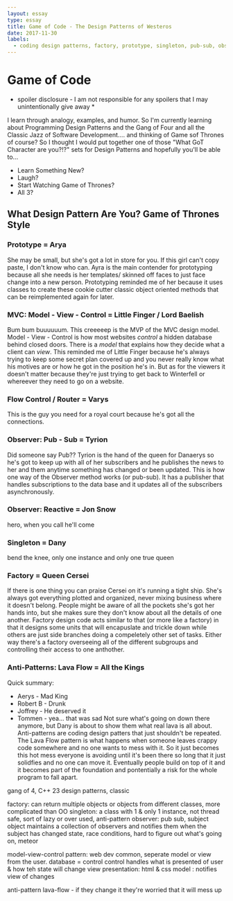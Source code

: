 ```yaml
---
layout: essay
type: essay
title: Game of Code - The Design Patterns of Westeros
date: 2017-11-30
labels:
  - coding design patterns, factory, prototype, singleton, pub-sub, observer, gof, gang of four
---
```

# Game of Code
* spoiler disclosure - I am not responsible for any spoilers that I may unintentionally give away * 

I learn through analogy, examples, and humor. So I'm currently learning about Programming Design Patterns and the Gang of Four and all the Classic Jazz of Software Development.... and thinking of Game sof Thrones of course? So I thought I would put together one of those "What GoT Character are you?!?" sets for Design Patterns and hopefully you'll be able to... 
- Learn Something New? 
- Laugh? 
- Start Watching Game of Thrones? 
- All 3? 

## What Design Pattern Are You? Game of Thrones Style

### Prototype = Arya
She may be small, but she's got a lot in store for you. If this girl can't copy paste, I don't know who can. Ayra is the main contender for prototyping because all she needs is her templates/ skinned off faces to just face change into a new person. Prototyping reminded me of her because it uses classes to create these cookie cutter classic object oriented methods that can be reimplemented again for later. 

### MVC: Model - View - Control = Little Finger / Lord Baelish
Bum bum buuuuuum. This creeeeep is the MVP of the MVC design model. Model - View - Control is how most websites *control* a hidden database behind closed doors. There is a *model* that explains how they decide what a client can *view*. This reminded me of Little Finger because he's always trying to keep some secret plan covered up and you never really know what his motives are or how he got in the position he's in. But as for the viewers it doesn't matter because they're just trying to get back to Winterfell or whereever they need to go on a website. 

### Flow Control / Router = Varys
This is the guy you need for a royal court because he's got all the connections. 

### Observer: Pub - Sub = Tyrion
Did someone say Pub?? Tyrion is the hand of the queen for Danaerys so he's got to keep up with all of her subscribers and he publishes the news to her and them anytime something has changed or been updated. This is how one way of the Observer method works (or pub-sub). It has a publisher that handles subscriptions to the data base and it updates all of the subscribers asynchronously. 

### Observer: Reactive = Jon Snow
hero, when you call he'll come

### Singleton = Dany
bend the knee, only one instance and only one true queen 

### Factory = Queen Cersei
If there is one thing you can praise Cersei on it's running a tight ship. She's always got everything plotted and organized, never mixing business where it doesn't belong. People might be aware of all the pockets she's got her hands into, but she makes sure they don't know about all the details of one another. Factory design code acts similar to that (or more like a factory) in that it designs some units that will encapuslate and trickle down while others are just side branches doing a compeletely other set of tasks. Either way there's a factory overseeing all of the different subgroups and controlling their access to one anthother. 

### Anti-Patterns: Lava Flow = All the Kings
Quick summary: 
- Aerys     -  Mad King
- Robert B  -  Drunk
- Joffrey   -  He deserved it
- Tommen    -  yea... that was sad
Not sure what's going on down there anymore, but Dany is about to show them what real lava is all about. Anti-patterns are coding design patters that just shouldn't be repeated. The Lava Flow pattern is what happens when someone leaves crappy code somewhere and no one wants to mess with it. So it just becomes this hot mess everyone is avoiding until it's been there so long that it just solidfies and no one can move it. Eventually people build on top of it and it becomes part of the foundation and pontentially a risk for the whole program to fall apart. 



gang of 4, C++ 23 design patterns, classic

factory: can return multiple objects or objects from different classes, more complicated than OO
singleton: a class with 1 & only 1 instance, not thread safe, sort of lazy or over used, anti-pattern
observer: pub sub, subject object maintains a collection of observers and notifies them when the subject has changed state, race conditions, hard to figure out what's going on, meteor 


model-view-control pattern: web dev common, seperate model or view from the user. database = control
control handles what is presented of user & how teh state will change
view presentation: html & css
model : notifies view of changes

anti-pattern
lava-flow - if they change it they're worried that it will mess up 



